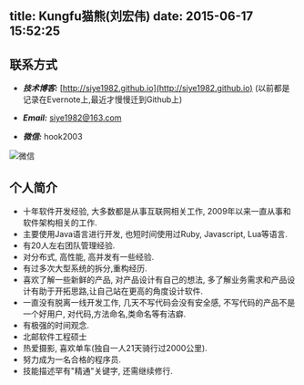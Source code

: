 

title: Kungfu猫熊(刘宏伟)
date: 2015-06-17 15:52:25
---



## 联系方式

- ***技术博客:*** [http://siye1982.github.io](http://siye1982.github.io) (以前都是记录在Evernote上,最近才慢慢迁到Github上)

- ***Email:*** siye1982@163.com

- ***微信:*** hook2003

![微信](http://siye1982.github.io/img/blog/weixin.png)


## 个人简介

- 十年软件开发经验, 大多数都是从事互联网相关工作, 2009年以来一直从事和软件架构相关的工作. 
- 主要使用Java语言进行开发, 也短时间使用过Ruby, Javascript, Lua等语言. 
- 有20人左右团队管理经验. 
- 对分布式, 高性能, 高并发有一些经验.
- 有过多次大型系统的拆分,重构经历. 
- 喜欢了解一些新鲜的产品, 对产品设计有自己的想法, 多了解业务需求和产品设计有助于开拓思路,让自己站在更高的角度设计软件. 
- 一直没有脱离一线开发工作, 几天不写代码会没有安全感, 不写代码的产品不是一个好用户, 对代码,方法命名,类命名等有洁癖.
- 有极强的时间观念.
- 北邮软件工程硕士
- 热爱摄影, 喜欢单车(独自一人21天骑行过2000公里).
- 努力成为一名合格的程序员.
- 技能描述罕有"精通"关键字, 还需继续修行.













